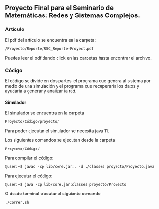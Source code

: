 ## Proyecto Final para el Seminario de Matemáticas: Redes y Sistemas Complejos.

### Artículo 
El pdf del artículo se encuentra en la carpeta:
```console
/Proyecto/Reporte/RSC_Reporte-Proyect.pdf
```
Puedes leer el pdf dando click en las carpetas hasta encontrar el archivo.

### Código
El código se divide en dos partes: el programa que genera al sistema por medio de una simulación y el programa que recuperaría los datos y ayudaría a generar y analizar la red.

#### Simulador
El simulador se encuentra en la carpeta 
```console
Proyecto/Código/proyecto/
```
Para poder ejecutar el simulador se necesita java 11.

Los siguientes comandos se ejecutan desde la carpeta 
```console
Proyecto/Código/
```
Para compilar el código:
```console
@user:~$ javac -cp lib/core.jar:. -d ./classes proyecto/Proyecto.java
```
Para ejecutar el código:
```console
@user:~$ java -cp lib/core.jar:classes proyecto/Proyecto
```
O desde terminal ejecutar el siguiente comando:
```console
./Correr.sh
```
